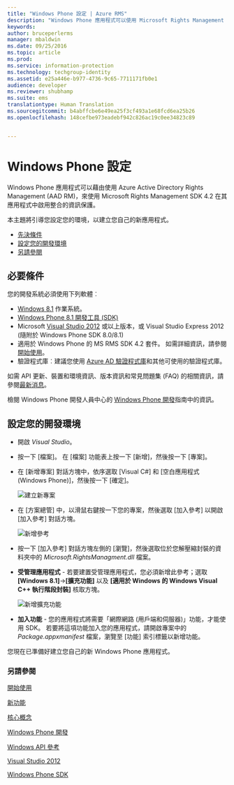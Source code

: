 ```yaml
---
title: "Windows Phone 設定 | Azure RMS"
description: "Windows Phone 應用程式可以使用 Microsoft Rights Management SDK 4.2 在其應用程式中啟用整合的資訊保護。"
keywords: 
author: bruceperlerms
manager: mbaldwin
ms.date: 09/25/2016
ms.topic: article
ms.prod: 
ms.service: information-protection
ms.technology: techgroup-identity
ms.assetid: e25a446e-b977-4736-9c65-7711171fb0e1
audience: developer
ms.reviewer: shubhamp
ms.suite: ems
translationtype: Human Translation
ms.sourcegitcommit: b4abffcbe6e49ea25f3cf493a1e68fcd6ea25b26
ms.openlocfilehash: 148cefbe973eadebf942c826ac19c0ee34823c89


---
```


# Windows Phone 設定


Windows Phone 應用程式可以藉由使用 Azure Active Directory Rights Management (AAD RM)，來使用 Microsoft Rights Management SDK 4.2 在其應用程式中啟用整合的資訊保護。

本主題將引導您設定您的環境，以建立您自己的新應用程式。

-   [先決條件](#prerequisites)
-   [設定您的開發環境](#configuring-your-development-environment)
-   [另請參閱](#see-also)

## 必要條件


您的開發系統必須使用下列軟體︰

-   [Windows 8.1](http://windows.microsoft.com/en-US/windows-8/meet) 作業系統。
-   [Windows Phone 8.1 開發工具 (SDK)](http://dev.windowsphone.com/en-us/downloadsdk)
-   Microsoft [Visual Studio 2012](http://www.microsoft.com/visualstudio/eng/products/visual-studio-overview) 或以上版本，或 Visual Studio Express 2012 (隨附於 Windows Phone SDK 8.0/8.1)
-   適用於 Windows Phone 的 MS RMS SDK 4.2 套件。 如需詳細資訊，請參閱[開始使用](get-started.md)。
-   驗證程式庫︰建議您使用 [Azure AD 驗證程式庫](https://msdn.microsoft.com/en-us/library/jj573266.aspx)和其他可使用的驗證程式庫。

如需 API 更新、裝置和環境資訊、版本資訊和常見問題集 (FAQ) 的相關資訊，請參閱[最新消息](release-notes.md)。

檢閱 Windows Phone 開發人員中心的 [Windows Phone 開發](https://msdn.microsoft.com/en-us/library/windowsphone/develop/ff402535.aspx)指南中的資訊。

## 設定您的開發環境


-   開啟 *Visual Studio*。
-   按一下 [檔案]。 在 [檔案] 功能表上按一下 [新增]，然後按一下 [專案]。
-   在 [新增專案] 對話方塊中，依序選取 [Visual C\#] 和 [空白應用程式 (Windows Phone)]，然後按一下 [確定]。

    ![建立新專案](../media/wpsetup-newproj.png)

-   在 [方案總管] 中，以滑鼠右鍵按一下您的專案，然後選取 [加入參考] 以開啟 [加入參考] 對話方塊。

    ![新增參考](../media/wpsetup-addref.png)

-   按一下 [加入參考] 對話方塊左側的 [瀏覽]，然後選取位於您解壓縮封裝的資料夾中的 *Microsoft.RightsManagment.dll* 檔案。
-   **受管理應用程式** - 若要建置受管理應用程式，您必須新增此參考；選取 **[Windows 8.1]**-&gt;**[擴充功能]** 以及 **[適用於 Windows 的 Windows Visual C++ 執行階段封裝]** 核取方塊。

    ![新增擴充功能](../media/wpsetup-refmngr.png)

-   **加入功能** - 您的應用程式將需要「網際網路 (用戶端和伺服器)」功能，才能使用 SDK。 若要將這項功能加入您的應用程式，請開啟專案中的 *Package.appxmanifest* 檔案，瀏覽至 [功能] 索引標籤以新增功能。

您現在已準備好建立您自己的新 Windows Phone 應用程式。

### 另請參閱

[開始使用](get-started.md)

[新功能](release-notes.md)

[核心概念](core-concepts.md)

[Windows Phone 開發](https://msdn.microsoft.com/en-us/library/windowsphone/develop/ff402535.aspx)

[Windows API 參考](https://msdn.microsoft.com/library/dn891914.aspx)

[Visual Studio 2012](http://www.microsoft.com/visualstudio/eng/products/visual-studio-overview)

[Windows Phone SDK](http://dev.windowsphone.com/en-us/downloadsdk)

 

 






<!--HONumber=Oct16_HO1-->



